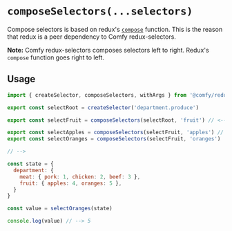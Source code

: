 # `composeSelectors(...selectors)`

Compose selectors is based on redux's [`compose`](https://github.com/reactjs/redux/blob/master/docs/api/compose.md) function. This is the reason that redux is a peer dependency to Comfy redux-selectors.

**Note:** Comfy redux-selectors composes selectors left to right. Redux's `compose` function goes right to left.

## Usage

```js
import { createSelector, composeSelectors, withArgs } from '@comfy/redux-selectors'

export const selectRoot = createSelector('department.produce')

export const selectFruit = composeSelectors(selectRoot, 'fruit') // <-- composes left to right

export const selectApples = composeSelectors(selectFruit, 'apples') // <-- compose a composed selector
export const selectOranges = composeSelectors(selectFruit, 'oranges')

// -->

const state = {
  department: {
    meat: { pork: 1, chicken: 2, beef: 3 },
    fruit: { apples: 4, oranges: 5 },
  }
}

const value = selectOranges(state)

console.log(value) // --> 5
```
